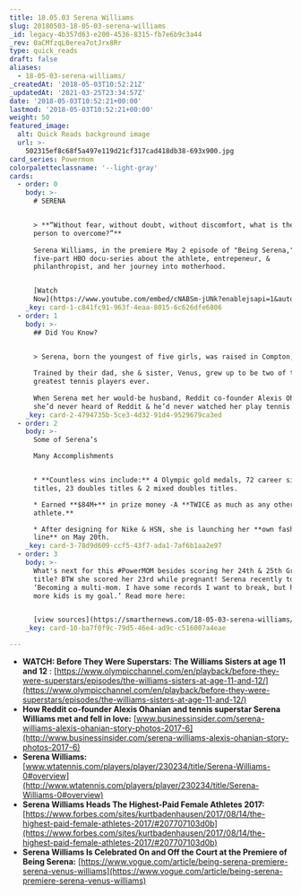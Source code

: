 ```yaml
---
title: 18.05.03 Serena Williams
slug: 20180503-18-05-03-serena-williams
_id: legacy-4b357d63-e200-4536-8315-fb7e6b9c3a44
_rev: 0aCMfzqL0erea7otJrx8Rr
type: quick_reads
draft: false
aliases:
  - 18-05-03-serena-williams/
_createdAt: '2018-05-03T10:52:21Z'
_updatedAt: '2021-03-25T23:34:57Z'
date: '2018-05-03T10:52:21+00:00'
lastmod: '2018-05-03T10:52:21+00:00'
weight: 50
featured_image:
  alt: Quick Reads background image
  url: >-
    502315ef8c68f5a497e119d21cf317cad418db38-693x900.jpg
card_series: Powermom
colorpaletteclassname: '--light-gray'
cards:
  - order: 0
    body: >-
      # SERENA


      > **“Without fear, without doubt, without discomfort, what is there for a
      person to overcome?”**  
        
      Serena Williams, in the premiere May 2 episode of "Being Serena," a
      five-part HBO docu-series about the athlete, entrepeneur, &
      philanthropist, and her journey into motherhood.


      [Watch
      Now](https://www.youtube.com/embed/cNABSm-jUNk?enablejsapi=1&autoplay=1&rel=0)
    _key: card-1-c841fc91-963f-4eaa-8015-6c626dfe6806
  - order: 1
    body: >-
      ## Did You Know?


      > Serena, born the youngest of five girls, was raised in Compton, CA.  
        
      Trained by their dad, she & sister, Venus, grew up to be two of the
      greatest tennis players ever.  
        
      When Serena met her would-be husband, Reddit co-founder Alexis Ohanian,
      she’d never heard of Reddit & he’d never watched her play tennis.
    _key: card-2-4794735b-5ce3-4d32-91d4-9529679ca3ed
  - order: 2
    body: >-
      Some of Serena’s  

      Many Accomplishments


      * **Countless wins include:** 4 Olympic gold medals, 72 career singles
      titles, 23 doubles titles & 2 mixed doubles titles.

      * Earned **$84M+** in prize money -A **TWICE as much as any other female
      athlete.**

      * After designing for Nike & HSN, she is launching her **own fashion
      line** on May 20th.
    _key: card-3-78d9d609-ccf5-43f7-ada1-7af6b1aa2e97
  - order: 3
    body: >-
      What's next for this #PowerMOM besides scoring her 24th & 25th Grand Slam
      title? BTW she scored her 23rd while pregnant! Serena recently told VOGUE:
      ‘Becoming a multi-mom. I have some records I want to break, but having
      more kids is my goal.’ Read more here:


      [view sources](https://smarthernews.com/18-05-03-serena-williams/)
    _key: card-10-ba7f0f9c-79d5-46e4-ad9c-c516007a4eae

---
```

* **WATCH: Before They Were Superstars: The Williams Sisters at age 11 and 12** : [https://www.olympicchannel.com/en/playback/before-they-were-superstars/episodes/the-williams-sisters-at-age-11-and-12/](https://www.olympicchannel.com/en/playback/before-they-were-superstars/episodes/the-williams-sisters-at-age-11-and-12/)
* **How Reddit co-founder Alexis Ohanian and tennis superstar Serena Williams met and fell in love:** [www.businessinsider.com/serena-williams-alexis-ohanian-story-photos-2017-6](http://www.businessinsider.com/serena-williams-alexis-ohanian-story-photos-2017-6)
* **Serena Williams:** [www.wtatennis.com/players/player/230234/title/Serena-Williams-0#overview](http://www.wtatennis.com/players/player/230234/title/Serena-Williams-0#overview)
* **Serena Williams Heads The Highest-Paid Female Athletes 2017:** [https://www.forbes.com/sites/kurtbadenhausen/2017/08/14/the-highest-paid-female-athletes-2017/#207707103d0b](https://www.forbes.com/sites/kurtbadenhausen/2017/08/14/the-highest-paid-female-athletes-2017/#207707103d0b)
* **Serena Williams Is Celebrated On and Off the Court at the Premiere of Being Serena:** [https://www.vogue.com/article/being-serena-premiere-serena-venus-williams](https://www.vogue.com/article/being-serena-premiere-serena-venus-williams)